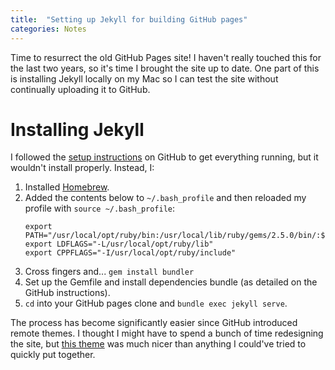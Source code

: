 ```yaml
---
title:  "Setting up Jekyll for building GitHub pages"
categories: Notes
---
```


Time to resurrect the old GitHub Pages site! I haven't really touched this for the last two years, so it's time I brought the site up to date. One part of this is installing Jekyll locally on my Mac so I can test the site without continually uploading it to GitHub.

# Installing Jekyll

I followed the [setup instructions](https://help.github.com/articles/setting-up-your-github-pages-site-locally-with-jekyll/) on GitHub to get everything running, but it wouldn't install properly. Instead, I:
1. Installed [Homebrew](https://brew.sh).
2. Added the contents below to `~/.bash_profile` and then reloaded my profile with `source ~/.bash_profile`:
    ```
    export PATH="/usr/local/opt/ruby/bin:/usr/local/lib/ruby/gems/2.5.0/bin/:$PATH"
    export LDFLAGS="-L/usr/local/opt/ruby/lib"
    export CPPFLAGS="-I/usr/local/opt/ruby/include"
    ```
3. Cross fingers and... `gem install bundler`
4. Set up the Gemfile and install dependencies bundle (as detailed on the GitHub instructions).
5. `cd` into your GitHub pages clone and `bundle exec jekyll serve`.

The process has become significantly easier since GitHub introduced remote themes. I thought I might have to spend a bunch of time redesigning the site, but [this theme](https://github.com/mmistakes/so-simple-theme) was much nicer than anything I could've tried to quickly put together.